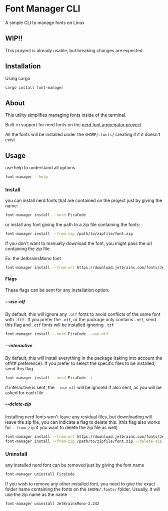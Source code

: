 # Font Manager CLI
A simple CLI to manage fonts on Linux

## WIP!!
This proyect is already usable, but breaking changes are expected.

## Installation
Using cargo
```sh
cargo install font-manager
```

## About
This utility simplifies managing fonts inside of the terminal.

Built-in support for nerd fonts on the [nerd font aggregator proyect](https://github.com/ryanoasis/nerd-fonts/)

All the fonts will be installed under the `$HOME/.fonts/` creating it if it doesn't exist

## Usage
use help to understand all options
```sh
font-manager --help
```

### Install
you can install nerd fonts that are contained on the project just by giving the name:
```sh
font-manager install --nerd FiraCode
```

or install any font giving the path to a zip file containing the fonts:
```sh
font-manager install --from-zip /path/to/zipfile/font.zip
```

If you don't want to manually download the font, you might pass the url containing the zip file

Ex: the JetbrainsMono font
```sh
font-manager install --from-url https://download.jetbrains.com/fonts/JetBrainsMono-2.242.zip
```

#### Flags
These flags can be sent for any installation option.

##### --use-otf
By default, this will ignore any `.otf` fonts to avoid conflicts of the same font with `.ttf.`
If you prefer the `.otf`, or the package only contains `.otf`, send this flag and `.otf` fonts will be installed ignoring `.ttf`
```sh
font-manager install --nerd FiraCode --use-otf
```

##### --interactive
By default, this will install everything in the package (taking into account the otf/ttf preference).
If you prefer to select the specific files to be installed, send this flag
```sh
font-manager install --nerd FiraCode -i
```
if interactive is sent, the `--use-otf` will be ignored if also sent, as you will be asked for each file

##### --delete-zip
Installing nerd fonts won't leave any residual files, but downloading will leave the zip file, you can indicate a flag 
to delete this. (this flag also works for `--from-zip` if you want to delete the zip file as well)
```sh
font-manager install --from-url https://download.jetbrains.com/fonts/JetBrainsMono-2.242.zip --delete-zip
font-manager install --from-zip /path/to/zipfile/font.zip --delete-zip
```

### Uninstall
any installed nerd font can be removed just by giving the font name
```sh
font-manager uninstall FiraCode
```

If you wish to remove any other installed font, you need to give the exact folder name containing the fonts on the `$HOME/.fonts/` folder. 
Usually, it will use the zip name as the name
```sh
font-manager uninstall JetBrainsMono-2.242
```
